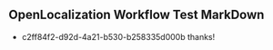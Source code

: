 ## OpenLocalization Workflow Test MarkDown
* c2ff84f2-d92d-4a21-b530-b258335d000b thanks!

<!--HONumber=Oct16_HO3-->


